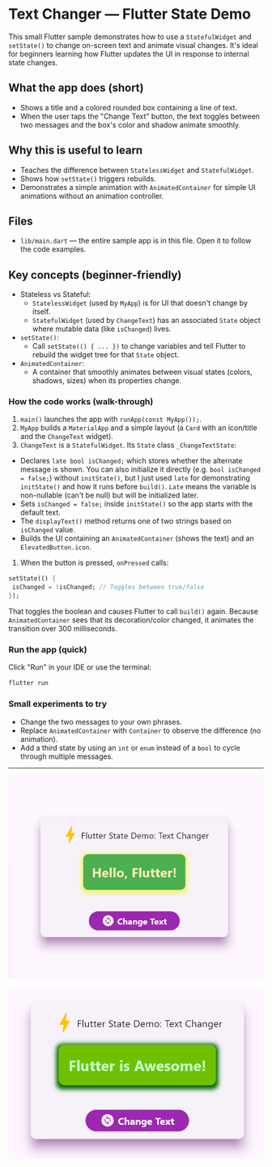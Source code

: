 # Text Changer — Flutter State Demo

This small Flutter sample demonstrates how to use a `StatefulWidget` and `setState()` to change on-screen text and animate visual changes. It's ideal for beginners learning how Flutter updates the UI in response to internal state changes.

## What the app does (short)

- Shows a title and a colored rounded box containing a line of text.
- When the user taps the "Change Text" button, the text toggles between two messages and the box's color and shadow animate smoothly.

## Why this is useful to learn

- Teaches the difference between `StatelessWidget` and `StatefulWidget`.
- Shows how `setState()` triggers rebuilds.
- Demonstrates a simple animation with `AnimatedContainer` for simple UI animations without an animation controller.

## Files

- `lib/main.dart` — the entire sample app is in this file. Open it to follow the code examples.

## Key concepts (beginner-friendly)

- Stateless vs Stateful:
  - `StatelessWidget` (used by `MyApp`) is for UI that doesn't change by itself.
  - `StatefulWidget` (used by `ChangeText`) has an associated `State` object where mutable data (like `isChanged`) lives.
- `setState()`:
  - Call `setState(() { ... })` to change variables and tell Flutter to rebuild the widget tree for that `State` object.
- `AnimatedContainer`:
  - A container that smoothly animates between visual states (colors, shadows, sizes) when its properties change.

### How the code works (walk-through)

1. `main()` launches the app with `runApp(const MyApp());`.
2. `MyApp` builds a `MaterialApp` and a simple layout (a `Card` with an icon/title and the `ChangeText` widget).
3. `ChangeText` is a `StatefulWidget`. Its `State` class `_ChangeTextState`:

- Declares `late bool isChanged;` which stores whether the alternate message is shown. You can also initialize it directly (e.g. `bool isChanged = false;`) without `initState()`, but I just used `late` for demonstrating `initState()` and how it runs before `build()`. `Late` means the variable is non-nullable (can't be null) but will be initialized later.
- Sets `isChanged = false;` inside `initState()` so the app starts with the default text.
- The `displayText()` method returns one of two strings based on `isChanged` value.
- Builds the UI containing an `AnimatedContainer` (shows the text) and an `ElevatedButton.icon`.

1. When the button is pressed, `onPressed` calls:

  ```dart
  setState(() {
   isChanged = !isChanged; // Toggles between true/false
  });
  ```

  That toggles the boolean and causes Flutter to call `build()` again. Because `AnimatedContainer` sees that its decoration/color changed, it animates the transition over 300 milliseconds.

### Run the app (quick)

Click "Run" in your IDE or use the terminal:

```bash
flutter run
```

### Small experiments to try

- Change the two messages to your own phrases.
- Replace `AnimatedContainer` with `Container` to observe the difference (no animation).
- Add a third state by using an `int` or `enum` instead of a `bool` to cycle through multiple messages.

---
![Screenshot of the Text Changer app showing a card with an icon, title, colored box with text, and a button to change the text.](./screenshots/textChanger.png)

![Screenshot of the Text Changer app showing a card with an icon, title, colored box with text, and a button to change the text.](./screenshots/textChange1.png)

